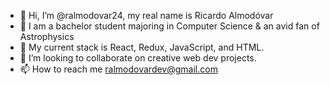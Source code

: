 - 👋 Hi, I’m @ralmodovar24, my real name is Ricardo Almodóvar
- 👀 I am a bachelor student majoring in Computer Science & an avid fan of Astrophysics 
- 🌱 My current stack is React, Redux, JavaScript, and HTML.
- 💞️ I’m looking to collaborate on creative web dev projects.
- 📫 How to reach me ralmodovardev@gmail.com

<!---
ralmodovar24/ralmodovar24 is a ✨ special ✨ repository because its `README.md` (this file) appears on your GitHub profile.
You can click the Preview link to take a look at your changes.
--->
